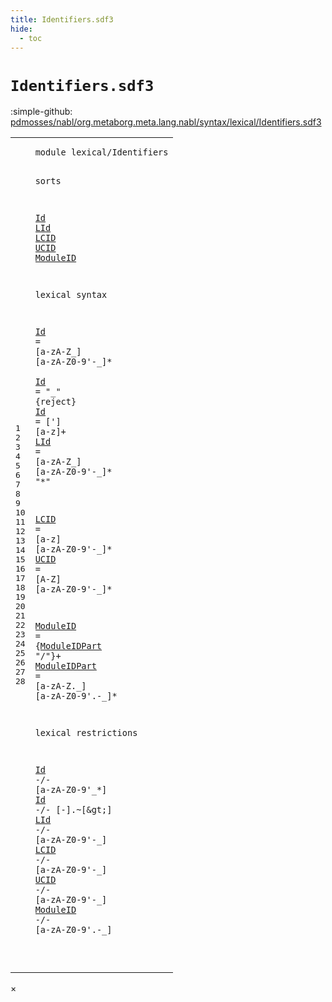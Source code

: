 ```yaml
---
title: Identifiers.sdf3
hide:
  - toc
---
```


# `Identifiers.sdf3`

:simple-github: [pdmosses/nabl/org.metaborg.meta.lang.nabl/syntax/lexical/Identifiers.sdf3]

[pdmosses/nabl/org.metaborg.meta.lang.nabl/syntax/lexical/Identifiers.sdf3]: https://github.com/pdmosses/nabl/blob/master/org.metaborg.meta.lang.nabl/syntax/lexical/Identifiers.sdf3 "The source file on GitHub"

<div class="sdf3"><table class="highlighttable"><tbody><tr><td class="linenos"><div class="linenodiv"><pre><span></span>1
2
3
4
5
6
7
8
9
10
11
12
13
14
15
16
17
18
19
20
21
22
23
24
25
26
27
28
</pre></div></td>
<td class="code"><pre><code><span class="keyword">module</span> <span id="lexical/Identifiers_1_8" title="Not referenced">lexical/Identifiers</span>

<span class="keyword">sorts</span> 

  <a href="#Id_22_3" id="Id_5_3" title="Referenced at line 22, 23">Id</a> <a href="#LId_24_3" id="LId_5_6" title="Referenced at line 24">LId</a> <a href="#LCID_25_3" id="LCID_5_10" title="Referenced at line 25">LCID</a> <a href="#UCID_26_3" id="UCID_5_15" title="Referenced at line 26">UCID</a> <a href="#ModuleID_27_3" id="ModuleID_5_20" title="Referenced at line 27">ModuleID</a>

<span class="keyword">lexical syntax</span>

  <a href="#Id_22_3" id="Id_9_3" title="Referenced at line 22, 23">Id</a>  = [<span class="cons_Regular">a</span>-<span class="cons_Regular">z</span><span class="cons_Regular">A</span>-<span class="cons_Regular">Z</span>\_] [<span class="cons_Regular">a</span>-<span class="cons_Regular">z</span><span class="cons_Regular">A</span>-<span class="cons_Regular">Z</span><span class="cons_Regular">0</span>-<span class="cons_Regular">9</span>\'\-\_]*    
  <a href="#Id_22_3" id="Id_10_3" title="Referenced at line 22, 23">Id</a>  = <span class="cons_Lit">"_"</span> {<span class="keyword">reject</span>}
  <a href="#Id_22_3" id="Id_11_3" title="Referenced at line 22, 23">Id</a>  = [\'] [<span class="cons_Regular">a</span>-<span class="cons_Regular">z</span>]+
  <a href="#LId_24_3" id="LId_12_3" title="Referenced at line 24">LId</a> = [<span class="cons_Regular">a</span>-<span class="cons_Regular">z</span><span class="cons_Regular">A</span>-<span class="cons_Regular">Z</span>\_] [<span class="cons_Regular">a</span>-<span class="cons_Regular">z</span><span class="cons_Regular">A</span>-<span class="cons_Regular">Z</span><span class="cons_Regular">0</span>-<span class="cons_Regular">9</span>\'\-\_]* <span class="cons_Lit">"*"</span>

  <a href="#LCID_25_3" id="LCID_14_3" title="Referenced at line 25">LCID</a> = [<span class="cons_Regular">a</span>-<span class="cons_Regular">z</span>] [<span class="cons_Regular">a</span>-<span class="cons_Regular">z</span><span class="cons_Regular">A</span>-<span class="cons_Regular">Z</span><span class="cons_Regular">0</span>-<span class="cons_Regular">9</span>\'\-\_]*
  <a href="#UCID_26_3" id="UCID_15_3" title="Referenced at line 26">UCID</a> = [<span class="cons_Regular">A</span>-<span class="cons_Regular">Z</span>] [<span class="cons_Regular">a</span>-<span class="cons_Regular">z</span><span class="cons_Regular">A</span>-<span class="cons_Regular">Z</span><span class="cons_Regular">0</span>-<span class="cons_Regular">9</span>\'\-\_]*

  <a href="#ModuleID_27_3" id="ModuleID_17_3" title="Referenced at line 27">ModuleID</a>     = {<a href="#ModuleIDPart_18_3" id="ModuleIDPart_17_19" title="Defined at line 18">ModuleIDPart</a> <span class="cons_Lit">"/"</span>}+ 
  <a href="#ModuleIDPart_17_19" id="ModuleIDPart_18_3" title="Referenced at line 17">ModuleIDPart</a> = [<span class="cons_Regular">a</span>-<span class="cons_Regular">z</span><span class="cons_Regular">A</span>-<span class="cons_Regular">Z</span>\.\_] [<span class="cons_Regular">a</span>-<span class="cons_Regular">z</span><span class="cons_Regular">A</span>-<span class="cons_Regular">Z</span><span class="cons_Regular">0</span>-<span class="cons_Regular">9</span>\'\.\-\_]* 
    
<span class="keyword">lexical restrictions</span>

  <a href="#Id_5_3" id="Id_22_3" title="Defined at line 5, 9, 10, 11">Id</a>       -/- [<span class="cons_Regular">a</span>-<span class="cons_Regular">z</span><span class="cons_Regular">A</span>-<span class="cons_Regular">Z</span><span class="cons_Regular">0</span>-<span class="cons_Regular">9</span>\'\_\*]
  <a href="#Id_5_3" id="Id_23_3" title="Defined at line 5, 9, 10, 11">Id</a>       -/- [\-].~[\&gt;]
  <a href="#LId_5_6" id="LId_24_3" title="Defined at line 5, 12">LId</a>      -/- [<span class="cons_Regular">a</span>-<span class="cons_Regular">z</span><span class="cons_Regular">A</span>-<span class="cons_Regular">Z</span><span class="cons_Regular">0</span>-<span class="cons_Regular">9</span>\'\-\_]
  <a href="#LCID_5_10" id="LCID_25_3" title="Defined at line 5, 14">LCID</a>     -/- [<span class="cons_Regular">a</span>-<span class="cons_Regular">z</span><span class="cons_Regular">A</span>-<span class="cons_Regular">Z</span><span class="cons_Regular">0</span>-<span class="cons_Regular">9</span>\'\-\_]
  <a href="#UCID_5_15" id="UCID_26_3" title="Defined at line 5, 15">UCID</a>     -/- [<span class="cons_Regular">a</span>-<span class="cons_Regular">z</span><span class="cons_Regular">A</span>-<span class="cons_Regular">Z</span><span class="cons_Regular">0</span>-<span class="cons_Regular">9</span>\'\-\_]
  <a href="#ModuleID_5_20" id="ModuleID_27_3" title="Defined at line 5, 17">ModuleID</a> -/- [<span class="cons_Regular">a</span>-<span class="cons_Regular">z</span><span class="cons_Regular">A</span>-<span class="cons_Regular">Z</span><span class="cons_Regular">0</span>-<span class="cons_Regular">9</span>\'\.\-\_]
  
</code></pre></td></tr></tbody></table></div>

<div id="modal">
  <div id="modal-content">
    <span id="modal-close">&times;</span>
    <h2 id="modal-h2"></h2>
    <p  id="modal-p"></p>
    <ul id="modal-ul"></ul>
  </div>
</div>
